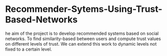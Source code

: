 # Recommender-Sytems-Using-Trust-Based-Networks
he aim of the project is to develop recommended systems based on social networks. To find similarity-based between users and compute trust values on different levels of trust. We can extend this work to dynamic levels not fixed to a certain level.
